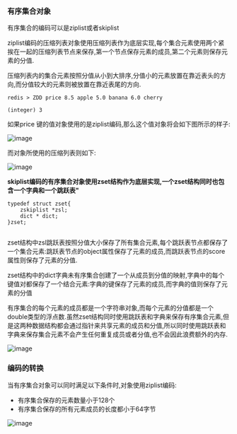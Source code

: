 

### 有序集合对象

有序集合的编码可以是ziplist或者skiplist

ziplist编码的压缩列表对象使用压缩列表作为底层实现,每个集合元素使用两个紧挨在一起的压缩列表节点来保存,第一个节点保存元素的成员,第二个元素则保存元素的分值.

压缩列表内的集合元素按照分值从小到大排序,分值小的元素放置在靠近表头的方向,而分值较大的元素则被放置在靠近表尾的方向.

```
redis > ZDD price 8.5 apple 5.0 banana 6.0 cherry

(integer) 3

```

如果price 键的值对象使用的是ziplist编码,那么这个值对象将会如下图所示的样子:


![image](http://7xpuj1.com1.z0.glb.clouddn.com/ziplist%E6%9C%89%E5%BA%8F%E9%9B%86%E5%90%88.png)

而对象所使用的压缩列表则如下:

![image](http://7xpuj1.com1.z0.glb.clouddn.com/%E5%8E%8B%E7%BC%A9%E5%88%97%E8%A1%A8%E4%B8%AD%E7%9A%84%E5%AF%B9%E8%B1%A1.png)

**skiplist编码的有序集合对象使用zset结构作为底层实现,一个zset结构同时也包含一个字典和一个跳跃表"**

```
typedef struct zset{
    zskiplist *zsl;
    dict * dict;
}zset;


```

zset结构中zsl跳跃表按照分值大小保存了所有集合元素,每个跳跃表节点都保存了一个集合元素:跳跃表节点的object属性保存了元素的成员,而跳跃表节点的score属性则保存了元素的分值.


zset结构中的dict字典未有序集合创建了一个从成员到分值的映射,字典中的每个键值对都保存了一个结合元素:字典的键保存了元素的成员,而字典的值则保存了元素的分值

有序集合的每个元素的成员都是一个字符串对象,而每个元素的分值都是一个double类型的浮点数.虽然zset结构同时使用跳跃表和字典来保存有序集合元素,但是这两种数据结构都会通过指针来共享元素的成员和分值,所以同时使用跳跃表和字典来保存集合元素不会产生任何重复成员或者分值,也不会因此浪费额外的内存.

![image](http://7xpuj1.com1.z0.glb.clouddn.com/%E6%9C%89%E5%BA%8F%E9%9B%86%E5%90%88%E5%85%83%E7%B4%A0%E6%95%B0%E6%8D%AE%E7%BB%93%E6%9E%84.png)

### 编码的转换

当有序集合对象可以同时满足以下条件时,对象使用ziplist编码:

- 有序集合保存的元素数量小于128个
- 有序集合保存的所有元素成员的长度都小于64字节

![image](http://7xpuj1.com1.z0.glb.clouddn.com/%E6%9C%89%E5%BA%8F%E9%9B%86%E5%90%88%E5%91%BD%E4%BB%A4%E7%9A%84%E5%AE%9E%E7%8E%B0.png)



